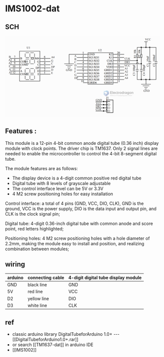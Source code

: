 # IMS1002-dat


## SCH 

![](2023-11-15-17-13-37.png)

## Features :

This module is a 12-pin 4-bit common anode digital tube (0.36 inch) display module with clock points. The driver chip is TM1637. Only 2 signal lines are needed to enable the microcontroller to control the 4-bit 8-segment digital tube.

The module features are as follows:

- The display device is a 4-digit common positive red digital tube
- Digital tube with 8 levels of grayscale adjustable
- The control interface level can be 5V or 3.3V
- 4 M2 screw positioning holes for easy installation

Control interface: a total of 4 pins (GND, VCC, DIO, CLK), GND is the ground, VCC is the power supply, DIO is the data input and output pin, and CLK is the clock signal pin;

Digital tube: 4-digit 0.36-inch digital tube with common anode and score point, red letters highlighted;

Positioning holes: 4 M2 screw positioning holes with a hole diameter of 2.2mm, making the module easy to install and position, and realizing combination between modules;

## wiring

| arduino | connecting cable | 4-digit digital tube display module |
| ------- | ---------------- | ----------------------------------- |
| GND     | black line       | GND                                 |
| 5V      | red line         | VCC                                 |
| D2      | yellow line      | DIO                                 |
| D3      | white line       | CLK                                 |




## ref

- classic arduino library DigitalTubeforArduino 1.0+ --- [[DigitalTubeforArduino1.0+.rar]]
- or search [[TM1637-dat]] in arduino IDE
- [[IMS1002]]
